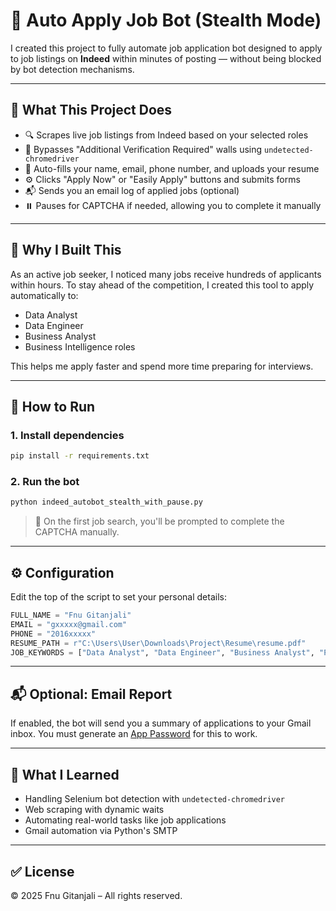 # 🤖 Auto Apply Job Bot (Stealth Mode)

I created this project to fully automate job application bot designed to apply to job listings on **Indeed** within minutes of posting — without being blocked by bot detection mechanisms.

---

## 📌 What This Project Does

- 🔍 Scrapes live job listings from Indeed based on your selected roles
- 🤖 Bypasses "Additional Verification Required" walls using `undetected-chromedriver`
- 🧠 Auto-fills your name, email, phone number, and uploads your resume
- ⚙️ Clicks "Apply Now" or "Easily Apply" buttons and submits forms
- 📬 Sends you an email log of applied jobs (optional)
- ⏸️ Pauses for CAPTCHA if needed, allowing you to complete it manually

---

## 🎯 Why I Built This

As an active job seeker, I noticed many jobs receive hundreds of applicants within hours. To stay ahead of the competition, I created this tool to apply automatically to:
- Data Analyst
- Data Engineer
- Business Analyst
- Business Intelligence roles

This helps me apply faster and spend more time preparing for interviews.

---

## 🚀 How to Run

### 1. Install dependencies
```bash
pip install -r requirements.txt
```

### 2. Run the bot
```bash
python indeed_autobot_stealth_with_pause.py
```

> 🛑 On the first job search, you'll be prompted to complete the CAPTCHA manually.

---

## ⚙️ Configuration

Edit the top of the script to set your personal details:
```python
FULL_NAME = "Fnu Gitanjali"
EMAIL = "gxxxxx@gmail.com"
PHONE = "2016xxxxx"
RESUME_PATH = r"C:\Users\User\Downloads\Project\Resume\resume.pdf"
JOB_KEYWORDS = ["Data Analyst", "Data Engineer", "Business Analyst", "Power BI Developer"]
```

---

## 📬 Optional: Email Report

If enabled, the bot will send you a summary of applications to your Gmail inbox.
You must generate an [App Password](https://support.google.com/accounts/answer/185833) for this to work.

---

## 🧠 What I Learned

- Handling Selenium bot detection with `undetected-chromedriver`
- Web scraping with dynamic waits
- Automating real-world tasks like job applications
- Gmail automation via Python's SMTP

---

## ✅ License
© 2025 Fnu Gitanjali – All rights reserved.
